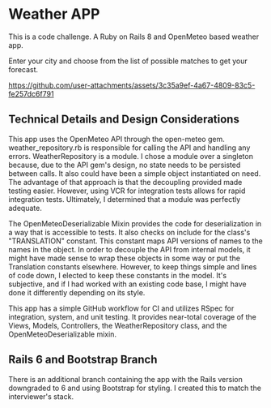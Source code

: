 # Weather APP
This is a code challenge.
A Ruby on Rails 8 and OpenMeteo based weather app.

Enter your city and choose from the list of possible matches to get your forecast.

https://github.com/user-attachments/assets/3c35a9ef-4a67-4809-83c5-fe257dc6f791

## Technical Details and Design Considerations

This app uses the OpenMeteo API through the open-meteo gem. weather_repository.rb is responsible for calling the API and handling any errors. WeatherRepository is a module. I chose a module over a singleton because, due to the API gem's design, no state needs to be persisted between calls. It also could have been a simple object instantiated on need. The advantage of that approach is that the decoupling provided made testing easier. However, using VCR for integration tests allows for rapid integration tests. Ultimately, I determined that a module was perfectly adequate.

The OpenMeteoDeserializable Mixin provides the code for deserialization in a way that is accessible to tests. It also checks on include for the class's "TRANSLATION" constant. This constant maps API versions of names to the names in the object. In order to decouple the API from internal models, it might have made sense to wrap these objects in some way or put the Translation constants elsewhere. However, to keep things simple and lines of code down, I elected to keep these constants in the model. It's subjective, and if I had worked with an existing code base, I might have done it differently depending on its style.

This app has a simple GitHub workflow for CI and utilizes RSpec for integration, system, and unit testing. It provides near-total coverage of the Views, Models, Controllers, the WeatherRepository class, and the OpenMeteoDeserializable mixin.

## Rails 6 and Bootstrap Branch
There is an additional branch containing the app with the Rails version downgraded to 6 and using Bootstrap for styling. I created this to match the interviewer's stack.
